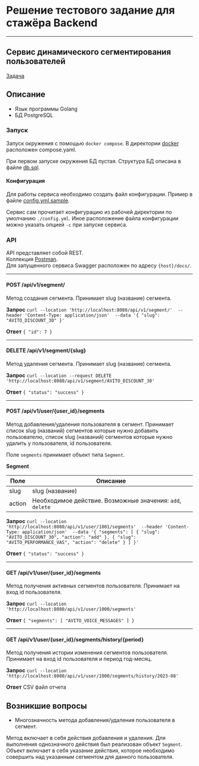 # Решение тестового задание для стажёра Backend

---

## Сервис динамического сегментирования пользователей

[Задача](https://github.com/avito-tech/backend-trainee-assignment-2023)

## Описание
- Язык программы Golang
- БД PostgreSQL

### Запуск
Запуск окружения с помощью `docker compose`. В директории [docker](/docker) расположен compose.yaml.

При первом запуске окружения БД пустая. Структура БД описана в файле [db.sql](/sql/db.sql).

#### Конфигурация
Для работы сервиса необходимо создать файл конфигурации. Пример в файле [config.yml.sample](/config.yml.sample).

Сервис сам прочитает конфигурацию из рабочей директории по умолчанию `./config.yml`. Иное расположение файла конфигурации можно указать опцией `-c` при запуске сервиса.

### API
API представляет собой REST.  
Коллекция [Postman](/postman/segments-api.postman_collection.json).  
Для запущенного сервиса Swagger расположен по адресу `{host}/docs/`.

---

#### POST /api/v1/segment/
Метод создания сегмента. Принимает slug (название) сегмента.

**Запрос**
``curl --location 'http://localhost:8080/api/v1/segment/' 
--header 'Content-Type: application/json' 
--data '{
"slug": "AVITO_DISCOUNT_30"
}'``  

**Ответ**
``{
"id": 7
}``

---

#### DELETE /api/v1/segment/{slug}
Метод удаления сегмента. Принимает slug (название) сегмента.

**Запрос**
``curl --location --request DELETE 'http://localhost:8080/api/v1/segment/AVITO_DISCOUNT_30'``

**Ответ**
``{
"status": "success"
}``

---

#### POST /api/v1/user/{user_id}/segments
Метод добавления/удаления пользователя в сегмент. Принимает список slug (названий) сегментов которые нужно добавить пользователю, список slug (названий) сегментов которые нужно удалить у пользователя, id пользователя.

Поле `segments` принимает объект типа `Segment`.

**Segment**

|Поле| Описание                                                  |
|----|-----------------------------------------------------------|
|slug| slug (название)                                           |
|action| Необходимое действие. Возможные значения: `add`, `delete` |

**Запрос**
``curl --location 'http://localhost:8080/api/v1/user/1001/segments' 
--header 'Content-Type: application/json' 
--data '{
"segments": [
{
"slug": "AVITO_DISCOUNT_30",
"action": "add"
},
{
"slug": "AVITO_PERFORMANCE_VAS",
"action": "delete"
}
]
}'``

**Ответ**
``{
"status": "success"
}``

---

#### GET /api/v1/user/{user_id}/segments
Метод получения активных сегментов пользователя. Принимает на вход id пользователя.

**Запрос**
``curl --location 'http://localhost:8080/api/v1/user/1000/segments'``

**Ответ**
``{
"segments": [
"AVITO_VOICE_MESSAGES"
]
}``

---

#### GET /api/v1/user/{user_id}/segments/history/{period}
Метод получения истории изменения сегментов пользователя. Принимает на вход id пользователя и период год-месяц.

**Запрос**
``curl --location 'http://localhost:8080/api/v1/user/1000/segments/history/2023-08'``

**Ответ**
CSV файл отчета

## Возникшие вопросы

- Многозначность метода добавления/удаления пользователя в сегмент.

Метод включает в себя действия добавления и удаления. Для выполнения однозначного действия был реализован объект `Segment`. Объект включает в себя указание действия, которое необходимо совершить над указанным сегментом для данного пользователя.